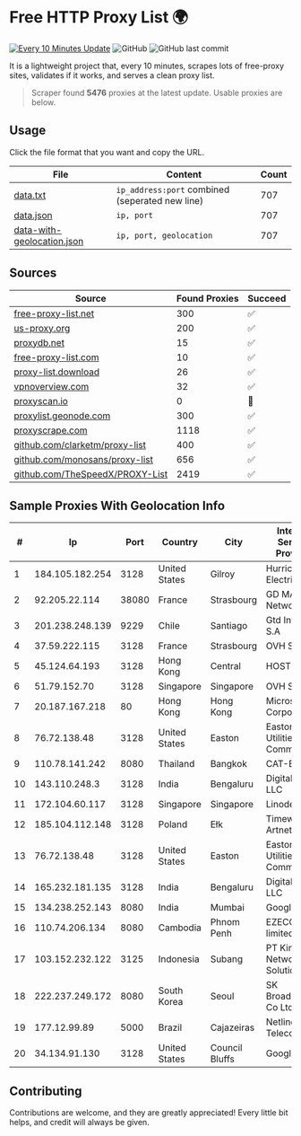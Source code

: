 
# Free HTTP Proxy List 🌍

[![Every 10 Minutes Update](https://github.com/mertguvencli/http-proxy-list/actions/workflows/main.yml/badge.svg?branch=main)](https://github.com/mertguvencli/http-proxy-list/actions/workflows/main.yml)
![GitHub](https://img.shields.io/github/license/mertguvencli/http-proxy-list)
![GitHub last commit](https://img.shields.io/github/last-commit/mertguvencli/http-proxy-list)

It is a lightweight project that, every 10 minutes, scrapes lots of free-proxy sites, validates if it works, and serves a clean proxy list.


> Scraper found **5476** proxies at the latest update. Usable proxies are below.

## Usage

Click the file format that you want and copy the URL.


|File|Content|Count|
|----|-------|-----|
|[data.txt](https://raw.githubusercontent.com/mertguvencli/http-proxy-list/main/proxy-list/data.txt)|`ip_address:port` combined (seperated new line)|707|
|[data.json](https://raw.githubusercontent.com/mertguvencli/http-proxy-list/main/proxy-list/data.json)|`ip, port`|707|
|[data-with-geolocation.json](https://raw.githubusercontent.com/mertguvencli/http-proxy-list/main/proxy-list/data-with-geolocation.json)|`ip, port, geolocation`|707|

## Sources

|Source|Found Proxies|Succeed|
|------|-------------|-------|
|[free-proxy-list.net](https://free-proxy-list.net)|300|✅|
|[us-proxy.org](https://www.us-proxy.org)|200|✅|
|[proxydb.net](http://proxydb.net)|15|✅|
|[free-proxy-list.com](https://free-proxy-list.com/?page=&port=&type%5B%5D=http&type%5B%5D=https&up_time=0&search=Search)|10|✅|
|[proxy-list.download](https://www.proxy-list.download/HTTP)|26|✅|
|[vpnoverview.com](https://vpnoverview.com/privacy/anonymous-browsing/free-proxy-servers)|32|✅|
|[proxyscan.io](https://www.proxyscan.io)|0|🚫|
|[proxylist.geonode.com](https://proxylist.geonode.com/api/proxy-list?limit=300&page=1&sort_by=lastChecked&sort_type=desc&protocols=http,https)|300|✅|
|[proxyscrape.com](https://api.proxyscrape.com/v2/?request=displayproxies&protocol=http&timeout=10000&country=all&ssl=all&anonymity=all)|1118|✅|
|[github.com/clarketm/proxy-list](https://raw.githubusercontent.com/clarketm/proxy-list/master/proxy-list-raw.txt)|400|✅|
|[github.com/monosans/proxy-list](https://raw.githubusercontent.com/monosans/proxy-list/main/proxies/http.txt)|656|✅|
|[github.com/TheSpeedX/PROXY-List](https://raw.githubusercontent.com/TheSpeedX/PROXY-List/master/http.txt)|2419|✅|


## Sample Proxies With Geolocation Info

|#|Ip|Port|Country|City|Internet Service Provider|
|-|--|----|-------|----|-------------------------|
|1|184.105.182.254|3128|United States|Gilroy|Hurricane Electric LLC|
|2|92.205.22.114|38080|France|Strasbourg|GD MASS Network|
|3|201.238.248.139|9229|Chile|Santiago|Gtd Internet S.A|
|4|37.59.222.115|3128|France|Strasbourg|OVH SAS|
|5|45.124.64.193|3128|Hong Kong|Central|HOSTUS|
|6|51.79.152.70|3128|Singapore|Singapore|OVH SAS|
|7|20.187.167.218|80|Hong Kong|Hong Kong|Microsoft Corporation|
|8|76.72.138.48|3128|United States|Easton|Easton Utilities Commission|
|9|110.78.141.242|8080|Thailand|Bangkok|CAT-BB|
|10|143.110.248.3|3128|India|Bengaluru|DigitalOcean, LLC|
|11|172.104.60.117|3128|Singapore|Singapore|Linode, LLC|
|12|185.104.112.148|3128|Poland|Ełk|Timeweb-Artnet|
|13|76.72.138.48|3128|United States|Easton|Easton Utilities Commission|
|14|165.232.181.135|3128|India|Bengaluru|DigitalOcean, LLC|
|15|134.238.252.143|8080|India|Mumbai|Google LLC|
|16|110.74.206.134|8080|Cambodia|Phnom Penh|EZECOM limited|
|17|103.152.232.122|3125|Indonesia|Subang|PT Kingpolah Network Solutions|
|18|222.237.249.172|8080|South Korea|Seoul|SK Broadband Co Ltd|
|19|177.12.99.89|5000|Brazil|Cajazeiras|Netline Telecom|
|20|34.134.91.130|3128|United States|Council Bluffs|Google LLC|



## Contributing

Contributions are welcome, and they are greatly appreciated! Every
little bit helps, and credit will always be given.


